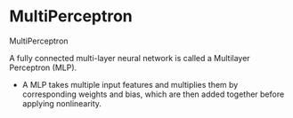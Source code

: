 # MultiPerceptron
MultiPerceptron

A fully connected multi-layer neural network is called a Multilayer Perceptron (MLP).

* A MLP takes multiple input features and multiplies them by corresponding weights and bias, which are then added together before applying nonlinearity.
